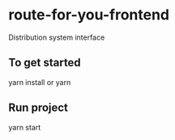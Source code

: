 # route-for-you-frontend
Distribution system interface

## To get started
yarn install or yarn

## Run project
yarn start